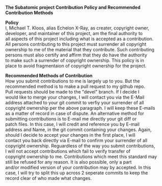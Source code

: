 **The Subatomic project Contribution Policy and Recommended Contribution Methods**  
  
**Policy**  
I, Michael T. Kloos, alias Echelon X-Ray, as creater, copyright owner,  
developer, and maintainer of this project, am the final authority to  
all aspects of this project including what is accepted as a contribution.  
All persons contributing to this project must surrender all copyright  
ownership to me of the material that they contribute.  Such contributing  
persons must also certify and affirm that they do have the authority  
to make such a surrender of copyright ownership.  This policy is in  
place to avoid fragmentaion of copyright ownership for the project.  
  
**Recommended Methods of Contribution**  
How you submit contributions to me is largely up to you.  But the  
recommended method is to make a pull request to my github repo.  
Pull requests should be made to the "devel" branch.  If I decide I  
would like to merge your changes, I will contact you via the E-Mail  
address attached to your git commit to verfiy your surrender of all  
copyright ownership per the above paragraph.  I will keep these E-mails  
as a matter of record in case of dispute.  An alternative method for  
submitting contributions is to E-mail me directly your git diff or  
patch files.  In this case, I will credit and reference you by E-mail  
address and Name, in the git commit containing your changes.  Again,  
should I decide to accept your changes in the first place, I will  
contact you back directly via E-mail to confirm your surrender of all  
copyright ownership.  Reguardless of the way you submit contributions,  
I will not accept contributions which fail to verify transfer of  
copyright ownership to me.  Contributions which meet this standard may  
still be refused for any reason.  It is also possible, only a part  
and/or modified version of your contribution may by accepted.  In this  
case, I will try to split this up across 2 seperate commits to keep the  
record clear of who made what changes.  

